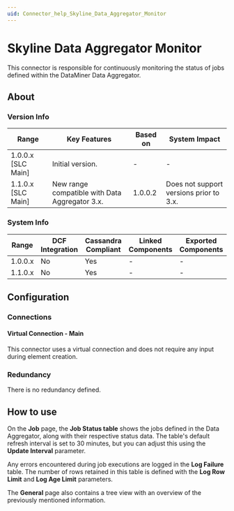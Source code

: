 ```yaml
---
uid: Connector_help_Skyline_Data_Aggregator_Monitor
---
```


# Skyline Data Aggregator Monitor

This connector is responsible for continuously monitoring the status of jobs defined within the DataMiner Data Aggregator.

## About

### Version Info

| Range                | Key Features                                    | Based on           | System Impact                           |
|----------------------|-------------------------------------------------|--------------------|-----------------------------------------|
| 1.0.0.x [SLC Main]   | Initial version.                                | -                  | -                                       |
| 1.1.0.x [SLC Main]   | New range compatible with Data Aggregator 3.x.  | 1.0.0.2            | Does not support versions prior to 3.x. |

### System Info

| Range     | DCF Integration     | Cassandra Compliant     | Linked Components     | Exported Components     |
|-----------|---------------------|-------------------------|-----------------------|-------------------------|
| 1.0.0.x   | No                  | Yes                     | -                     | -                       |
| 1.1.0.x   | No                  | Yes                     | -                     | -                       |

## Configuration

### Connections

#### Virtual Connection - Main

This connector uses a virtual connection and does not require any input during element creation.

### Redundancy

There is no redundancy defined.

## How to use

On the **Job** page, the **Job Status table** shows the jobs defined in the Data Aggregator, along with their respective status data. The table's default refresh interval is set to 30 minutes, but you can adjust this using the **Update Interval** parameter.

Any errors encountered during job executions are logged in the **Log Failure** table. The number of rows retained in this table is defined with the **Log Row Limit** and **Log Age Limit** parameters.

The **General** page also contains a tree view with an overview of the previously mentioned information.

